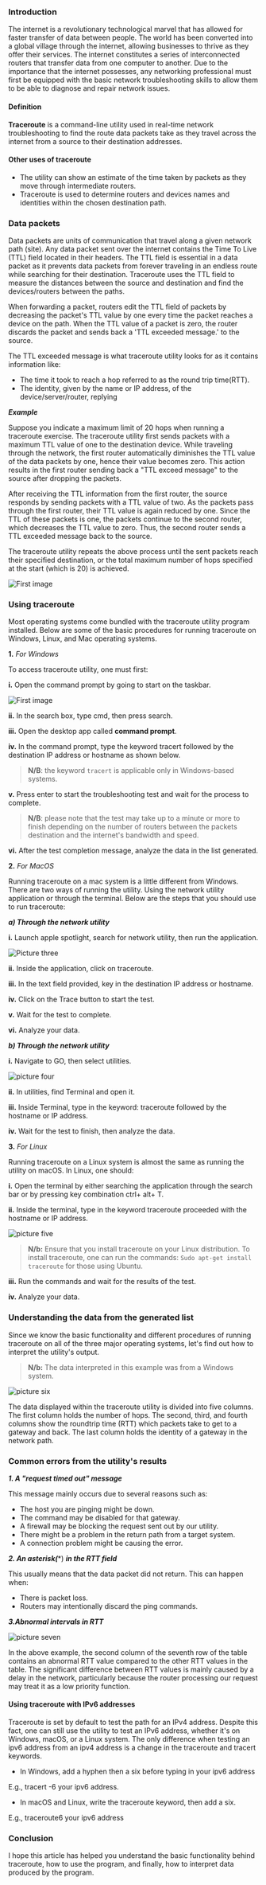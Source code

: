 
### Introduction

The internet is a revolutionary technological marvel that has allowed for faster transfer of data between people. The world has been converted into a global village through the internet, allowing businesses to thrive as they offer their services. The internet constitutes a series of interconnected routers that transfer data from one computer to another. Due to the importance that the internet possesses, any networking professional must first be equipped with the basic network troubleshooting skills to allow them to be able to diagnose and repair network issues.

#### Definition

**Traceroute** is a command-line utility used in real-time network troubleshooting to find the route data packets take as they travel across the internet from a source to their destination addresses.

#### Other uses of traceroute

- The utility can show an estimate of the time taken by packets as they move through intermediate routers. 
- Traceroute is used to determine routers and devices names and identities within the chosen destination path.

### Data packets

Data packets are units of communication that travel along a given network path (site). Any data packet sent over the internet contains the Time To Live (TTL) field located in their headers. The TTL field is essential in a data packet as it prevents data packets from forever traveling in an endless route while searching for their destination. Traceroute uses the TTL field to measure the distances between the source and destination and find the devices/routers between the paths.

When forwarding a packet, routers edit the TTL field of packets by decreasing the packet's TTL value by one every time the packet reaches a device on the path. When the TTL value of a packet is zero, the router discards the packet and sends back a 'TTL exceeded message.' to the source.

The TTL exceeded message is what traceroute utility looks for as it contains information like:

- The time it took to reach a hop referred to as the round trip time(RTT). 
- The identity, given by the name or IP address, of the device/server/router, replying

***Example***

Suppose you indicate a maximum limit of 20 hops when running a traceroute exercise. The traceroute utility first sends packets with a maximum TTL value of one to the destination device. While traveling through the network, the first router automatically diminishes the TTL value of the data packets by one, hence their value becomes zero. This action results in the first router sending back a "TTL exceed message" to the source after dropping the packets.

After receiving the TTL information from the first router, the source responds by sending packets with a TTL value of two. As the packets pass through the first router, their TTL value is again reduced by one. Since the TTL of these packets is one, the packets continue to the second router, which decreases the TTL value to zero. Thus, the second router sends a TTL exceeded message back to the source.

The traceroute utility repeats the above process until the sent packets reach their specified destination, or the total maximum number of hops specified at the start (which is 20) is achieved.

![First image](/engineering-education/network-troubleshooting-using-traceroute/picture-one.png)

### Using traceroute 

Most operating systems come bundled with the traceroute utility program installed. Below are some of the basic procedures for running traceroute on Windows, Linux, and Mac operating systems.

**1.** *For Windows*

To access traceroute utility, one must first:

**i.** Open the command prompt by going to start on the taskbar.

![First image](/engineering-education/network-troubleshooting-using-traceroute/picture-two.png)

**ii.** In the search box, type cmd, then press search.

**iii.** Open the desktop app called **command prompt**.

**iv.** In the command prompt, type the keyword tracert followed by the destination IP address or hostname as shown below.

> **N/B**: the keyword ``tracert`` is applicable only in Windows-based systems.

**v.** Press enter to start the troubleshooting test and wait for the process to complete.

> **N/B**: please note that the test may take up to a minute or more to finish depending on the number of routers between the packets destination and the internet's bandwidth and speed.

**vi.** After the test completion message, analyze the data in the list generated. 

**2.** *For MacOS*

Running traceroute on a mac system is a little different from Windows. There are two ways of running the utility. Using the network utility application or through the terminal. Below are the steps that you should use to run traceroute:

***a) Through the network utility***

**i.** Launch apple spotlight, search for network utility, then run the application.

![Picture three](/engineering-education/network-troubleshooting-using-traceroute/picture-three.png)

**ii.** Inside the application, click on traceroute. 

**iii.** In the text field provided, key in the destination IP address or hostname.
  
**iv.** Click on the Trace button to start the test.

**v.** Wait for the test to complete.

**vi.** Analyze your data.

***b) Through the network utility***

**i.** Navigate to GO, then select utilities.

![picture four](/engineering-education/network-troubleshooting-using-traceroute/picture-four.png)

**ii.** In utilities, find Terminal and open it.

**iii.** Inside Terminal, type in the keyword: traceroute followed by the hostname or IP address.

**iv.** Wait for the test to finish, then analyze the data.

**3.** *For Linux*

Running traceroute on a Linux system is almost the same as running the utility on macOS. In Linux, one should:

**i.** Open the terminal by either searching the application through the search bar or by pressing key combination ctrl+ alt+ T. 

**ii.** Inside the terminal, type in the keyword traceroute proceeded with the hostname or IP address.

![picture five](/engineering-education/network-troubleshooting-using-traceroute/picture-five.png)

>**N/b:** Ensure that you install traceroute on your Linux distribution. To install traceroute, one can run the commands: ```Sudo apt-get install traceroute``` for those using Ubuntu.

**iii.** Run the commands and wait for the results of the test.

**iv.** Analyze your data.

### Understanding the data from the generated list

Since we know the basic functionality and different procedures of running traceroute on all of the three major operating systems, let's find out how to interpret the utility's output.

>**N/b:** The data interpreted in this example was from a Windows system.

![picture six](/engineering-education/network-troubleshooting-using-traceroute/picture-six.png)

The data displayed within the traceroute utility is divided into five columns. The first column holds the number of hops. The second, third, and fourth columns show the roundtrip time (RTT) which packets take to get to a gateway and back. The last column holds the identity of a gateway in the network path.

### Common errors from the utility's results

***1. A "request timed out" message***

This message mainly occurs due to several reasons such as:

- The host you are pinging might be down. 
- The command may be disabled for that gateway.
- A firewall may be blocking the request sent out by our utility.
- There might be a problem in the return path from a target system.
- A connection problem might be causing the error.

***2. An asterisk(****) ***in the RTT field***

This usually means that the data packet did not return. This can happen when:
- There is packet loss.
- Routers may intentionally discard the ping commands.

***3.Abnormal intervals in RTT***

![picture seven](/engineering-education/network-troubleshooting-using-traceroute/picture-seven.png)

In the above example, the second column of the seventh row of the table contains an abnormal RTT value compared to the other RTT values in the table. The significant difference between RTT values is mainly caused by a delay in the network, particularly because the router processing our request may treat it as a low priority function.

#### Using traceroute with IPv6 addresses

Traceroute is set by default to test the path for an IPv4 address. Despite this fact, one can still use the utility to test an IPv6 address, whether it's on Windows, macOS, or a Linux system. The only difference when testing an ipv6 address from an ipv4 address is a change in the traceroute and tracert keywords.
- In Windows, add a hyphen then a six before typing in your ipv6 address

E.g., tracert -6 your ipv6 address.

- In macOS and Linux, write the traceroute keyword, then add a six.

E.g., traceroute6 your ipv6 address

### Conclusion

I hope this article has helped you understand the basic functionality behind traceroute, how to use the program, and finally, how to interpret data produced by the program. 


